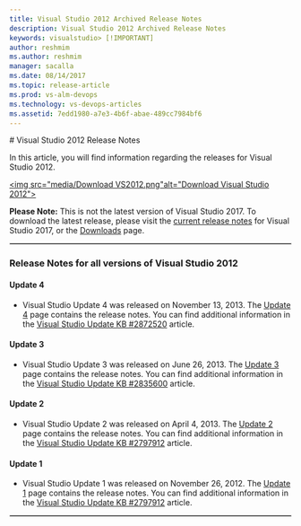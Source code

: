 ```yaml
---
title: Visual Studio 2012 Archived Release Notes
description: Visual Studio 2012 Archived Release Notes
keywords: visualstudio> [!IMPORTANT]
author: reshmim
ms.author: reshmim
manager: sacalla
ms.date: 08/14/2017
ms.topic: release-article
ms.prod: vs-alm-devops
ms.technology: vs-devops-articles
ms.assetid: 7edd1980-a7e3-4b6f-abae-489cc7984bf6
---
```


#<a id="top"> </a> Visual Studio 2012 Release Notes

In this article, you will find information regarding the releases for Visual Studio 2012.


<a href="https://my.visualstudio.com/Downloads?q=visual%20studio%202012&wt.mc_id=o~msft~vscom~older-downloads"><img src="media/Download VS2012.png"alt="Download Visual Studio 2012"></a>

**Please Note:** This is not the latest version of Visual Studio 2017. To download the latest release, please visit the [current release notes](vs2017-relnotes.md) for Visual Studio 2017, or the [Downloads](https://www.visualstudio.com/downloads) page.

<hr style="border:1px solid Silver"> 

### Release Notes for all versions of Visual Studio 2012

#### Update 4 
* Visual Studio Update 4 was released on November 13, 2013. The [Update 4](https://www.visualstudio.com/en-us/news/releasenotes/vs2012-update4-vs) page contains the release notes. You can find additional information in the [Visual Studio Update KB #2872520](https://support.microsoft.com/en-us/help/2872520/description-of-visual-studio-2012-update-4) article.

#### Update 3 
* Visual Studio Update 3 was released on June 26, 2013. The [Update 3](https://www.visualstudio.com/en-us/news/releasenotes/vs2012-update3-vs) page contains the release notes. You can find additional information in the [Visual Studio Update KB #2835600](https://support.microsoft.com/en-us/help/2835600/description-of-visual-studio-2012-update-3) article.

#### Update 2 
* Visual Studio Update 2 was released on April 4, 2013. The [Update 2](https://www.visualstudio.com/en-us/news/releasenotes/vs2012-update2-vs) page contains the release notes. You can find additional information in the [Visual Studio Update KB #2797912](https://support.microsoft.com/en-us/help/2797912/description-of-visual-studio-2012-update-2) article.

#### Update 1 
* Visual Studio Update 1 was released on November 26, 2012. The  [Update 1](https://www.visualstudio.com/en-us/news/releasenotes/vs2012-update1-vs) page contains the release notes. You can find additional information in the [Visual Studio Update KB #2797912](https://support.microsoft.com/en-us/help/2797915/description-of-visual-studio-2012-update-1) article.

<hr style="border:1px solid Silver"> 
